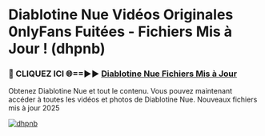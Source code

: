 # Diablotine Nue Vidéos Originales 0nlyFans Fuitées - Fichiers Mis à Jour ! (dhpnb)

<h3>🔴 CLIQUEZ ICI 🌐==►► <a href="https://tinyurl.com/2pmr4ezf" rel="nofollow">Diablotine Nue Fichiers Mis à Jour</a></h3>

Obtenez Diablotine Nue et tout le contenu. Vous pouvez maintenant accéder à toutes les vidéos et photos de Diablotine Nue. Nouveaux fichiers mis à jour 2025

[![dhpnb](https://i.imgur.com/6SNvagu.gif)](https://tinyurl.com/2pmr4ezf)
